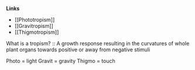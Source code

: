 **Links**
- [[Phototropism]]
- [[Gravitropism]]
- [[Thigmotropism]]

What is a tropism? :: A growth response resulting in the curvatures of whole plant organs towards positive or away from negative stimuli

Photo = light
Gravit = gravity
Thigmo = touch

